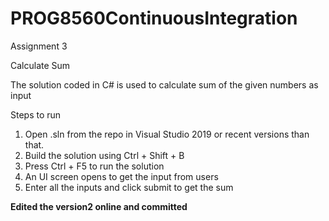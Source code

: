# PROG8560ContinuousIntegration

Assignment 3

Calculate Sum

The solution coded in C# is used to calculate sum of the given numbers as input

Steps to run

1. Open .sln from the repo in Visual Studio 2019 or recent versions than that.
2. Build the solution using Ctrl + Shift + B
3. Press Ctrl + F5 to run the solution
4. An UI screen opens to get the input from users
5. Enter all the inputs and click submit to get the sum


**Edited the version2 online and committed**
